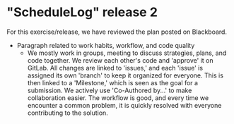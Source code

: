 # "ScheduleLog" release 2

For this exercise/release, we have reviewed the plan posted on Blackboard.

- Paragraph related to work habits, workflow, and code quality
    - We mostly work in groups, meeting to discuss strategies, plans, and code together. We review each other's code and 'approve' it on GitLab. All changes are linked to 'issues,' and each 'issue' is assigned its own 'branch' to keep it organized for everyone. This is then linked to a 'Milestone,' which is seen as the goal for a submission. We actively use 'Co-Authored by...' to make collaboration easier. The workflow is good, and every time we encounter a common problem, it is quickly resolved with everyone contributing to the solution.